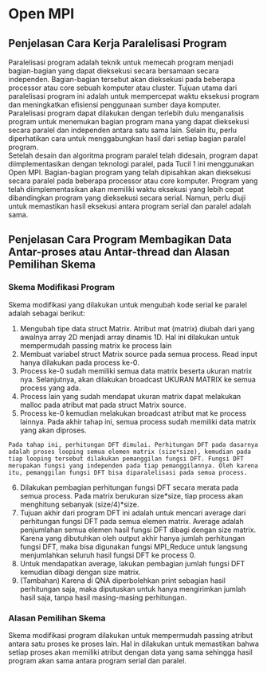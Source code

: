 # Open MPI
## Penjelasan Cara Kerja Paralelisasi Program
Paralelisasi program adalah teknik untuk memecah program menjadi bagian-bagian yang dapat dieksekusi secara bersamaan secara independen. Bagian-bagian tersebut akan dieksekusi pada beberapa processor atau core sebuah komputer atau cluster. Tujuan utama dari paralelisasi program ini adalah untuk mempercepat waktu eksekusi program dan meningkatkan efisiensi penggunaan sumber daya komputer. <br/>
Paralelisasi program dapat dilakukan dengan terlebih dulu menganalisis program untuk menemukan bagian program mana yang dapat dieksekusi secara paralel dan independen antara satu sama lain. Selain itu, perlu diperhatikan cara untuk menggabungkan hasil dari setiap bagian paralel program. <br/>
Setelah desain dan algoritma program paralel telah didesain, program dapat diimplementasikan dengan teknologi paralel, pada Tucil 1 ini menggunakan Open MPI. Bagian-bagian program yang telah dipisahkan akan dieksekusi secara paralel pada beberapa processor atau core komputer. Program yang telah diimplementasikan akan memiliki waktu eksekusi yang lebih cepat dibandingkan program yang dieksekusi secara serial. Namun, perlu diuji untuk memastikan hasil eksekusi antara program serial dan paralel adalah sama.


## Penjelasan Cara Program Membagikan Data Antar-proses atau Antar-thread dan Alasan Pemilihan Skema
### Skema Modifikasi Program
Skema modifikasi yang dilakukan untuk mengubah kode serial ke paralel adalah sebagai berikut:
1. Mengubah tipe data struct Matrix. Atribut mat (matrix) diubah dari yang awalnya array 2D menjadi array dinamis 1D. Hal ini dilakukan untuk mempermudah passing matrix ke process lain
2. Membuat variabel struct Matrix source pada semua process. Read input hanya dilakukan pada process ke-0.
3. Process ke-0 sudah memiliki semua data matrix beserta ukuran matrix nya. Selanjutnya, akan dilakukan broadcast UKURAN MATRIX ke semua process yang ada.
4. Process lain yang sudah mendapat ukuran matrix  dapat melakukan malloc pada atribut mat pada struct Matrix source.
5. Process ke-0 kemudian melakukan broadcast atribut mat ke process lainnya. Pada akhir tahap ini, semua process sudah memiliki data matrix yang akan diproses.
```
Pada tahap ini, perhitungan DFT dimulai. Perhitungan DFT pada dasarnya adalah proses looping semua elemen matrix (size*size), kemudian pada tiap looping tersebut dilakukan pemanggilan fungsi DFT. Fungsi DFT merupakan fungsi yang independen pada tiap pemanggilannya. Oleh karena itu, pemanggilan fungsi DFT bisa diparalelisasi pada semua process.
```
6. Dilakukan pembagian perhitungan fungsi DFT secara merata pada semua process. Pada matrix berukuran size*size, tiap process akan menghitung sebanyak (size/4)*size.
7. Tujuan akhir dari program DFT ini adalah untuk mencari average dari perhitungan fungsi DFT pada semua elemen matrix. Average adalah penjumlahan semua elemen hasil fungsi DFT dibagi dengan size matrix. Karena yang dibutuhkan oleh output akhir hanya jumlah perhitungan fungsi DFT, maka bisa digunakan fungsi MPI_Reduce untuk langsung menjumlahkan seluruh hasil fungsi DFT ke process 0.
8. Untuk mendapatkan average, lakukan pembagian jumlah fungsi DFT kemudian dibagi dengan size matrix.
9. (Tambahan) Karena di QNA diperbolehkan print sebagian hasil perhitungan saja, maka diputuskan untuk hanya mengirimkan jumlah hasil saja, tanpa hasil masing-masing perhitungan.

### Alasan Pemilihan Skema
Skema modifikasi program dilakukan untuk mempermudah passing atribut antara satu proses ke proses lain. Hal in dilakukan untuk memastikan bahwa setiap proses akan memiliki atribut dengan data yang sama sehingga hasil program akan sama antara program serial dan paralel.